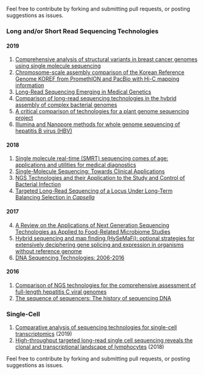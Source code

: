 Feel free to contribute by forking and submitting pull requests, or posting suggestions as issues.

### Long and/or Short Read Sequencing Technologies

#### 2019

1. [Comprehensive analysis of structural variants in breast cancer genomes using
single molecule sequencing](https://www.biorxiv.org/content/10.1101/847855v1)
1. [Chromosome-scale assembly comparison of the Korean Reference Genome KOREF from PromethION and PacBio with Hi-C mapping information](http://dx.doi.org/10.1093/gigascience/giz125)
1. [Long-Read Sequencing Emerging in Medical Genetics](https://www.frontiersin.org/articles/10.3389/fgene.2019.00426/full)
1. [Comparison of long-read sequencing technologies in the hybrid assembly of complex bacterial genomes](https://www.biorxiv.org/content/10.1101/530824v2)
1. [A critical comparison of technologies for a plant genome sequencing project](https://academic.oup.com/gigascience/article/8/3/giy163/5281243)
1. [Illumina and Nanopore methods for whole genome sequencing of hepatitis B virus (HBV)](https://www.nature.com/articles/s41598-019-43524-9)

#### 2018

1. [Single molecule real-time (SMRT) sequencing comes of age: applications and utilities for medical diagnostics](https://www.ncbi.nlm.nih.gov/pmc/articles/PMC5861413/)
1. [Single-Molecule Sequencing: Towards Clinical Applications](https://www.cell.com/trends/biotechnology/fulltext/S0167-7799(18)30204-X?_returnURL=https%3A%2F%2Flinkinghub.elsevier.com%2Fretrieve%2Fpii%2FS016777991830204X%3Fshowall%3Dtrue)
2. [NGS Technologies and their Application to the Study and Control of Bacterial Infection](https://www.ncbi.nlm.nih.gov/pmc/articles/PMC5857210/)
3. [Targeted Long-Read Sequencing of a Locus Under Long-Term Balancing Selection in *Capsella*](https://www.ncbi.nlm.nih.gov/pmc/articles/PMC5873921/)

#### 2017
4. [A Review on the Applications of Next Generation Sequencing Technologies as Applied to Food-Related Microbiome Studies](https://www.frontiersin.org/articles/10.3389/fmicb.2017.01829/full)
1. [Hybrid sequencing and map finding (HySeMaFi): optional strategies for extensively deciphering gene splicing and expression in organisms without reference genome](https://www.nature.com/articles/srep43793)
1. [DNA Sequencing Technologies: 2006-2016](https://www.nature.com/articles/nprot.2016.182)

#### 2016
1. [Comparison of NGS technologies for the comprehensive assessment of full-length hepatitis C viral genomes](https://www.ncbi.nlm.nih.gov/pmc/articles/PMC5035407/)
1. [The sequence of sequencers: The history of sequencing DNA](https://www.sciencedirect.com/science/article/pii/S0888754315300410)

### Single-Cell

1. [Comparative analysis of sequencing technologies for single-cell transcriptomics](https://genomebiology.biomedcentral.com/articles/10.1186/s13059-019-1676-5) (2019)
1. [High-throughput targeted long-read single cell sequencing reveals the clonal and transcriptional landscape of lymphocytes](https://www.biorxiv.org/content/10.1101/424945v1.full) (2018)

Feel free to contribute by forking and submitting pull requests, or posting suggestions as issues.
